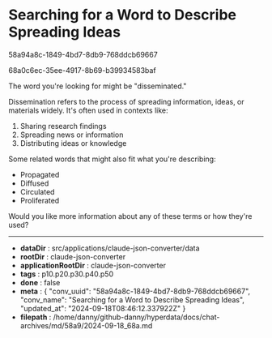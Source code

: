 # Searching for a Word to Describe Spreading Ideas

58a94a8c-1849-4bd7-8db9-768ddcb69667

68a0c6ec-35ee-4917-8b69-b39934583baf

 The word you're looking for might be "disseminated."

Dissemination refers to the process of spreading information, ideas, or materials widely. It's often used in contexts like:

1. Sharing research findings
2. Spreading news or information
3. Distributing ideas or knowledge

Some related words that might also fit what you're describing:

- Propagated
- Diffused
- Circulated
- Proliferated

Would you like more information about any of these terms or how they're used?

---

* **dataDir** : src/applications/claude-json-converter/data
* **rootDir** : claude-json-converter
* **applicationRootDir** : claude-json-converter
* **tags** : p10.p20.p30.p40.p50
* **done** : false
* **meta** : {
  "conv_uuid": "58a94a8c-1849-4bd7-8db9-768ddcb69667",
  "conv_name": "Searching for a Word to Describe Spreading Ideas",
  "updated_at": "2024-09-18T08:46:12.337922Z"
}
* **filepath** : /home/danny/github-danny/hyperdata/docs/chat-archives/md/58a9/2024-09-18_68a.md